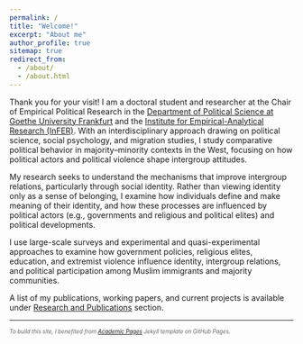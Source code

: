 ```yaml
---
permalink: /
title: "Welcome!"
excerpt: "About me"
author_profile: true
sitemap: true
redirect_from: 
  - /about/
  - /about.html
---
```


Thank you for your visit! I am a doctoral student and researcher  at the Chair of Empirical Political Research in the [Department of Political Science at Goethe University Frankfurt](https://www.goethe-university-frankfurt.de/109358135/Osman_Suntay__M_A?locale=en) and the [Institute for Empirical-Analytical Research (InFER)]( https://www.fb03.uni-frankfurt.de/67725421/InFER). With an interdisciplinary approach drawing on political science, social psychology, and migration studies, I study comparative political behavior in majority–minority contexts in the West, focusing on how political actors and political violence shape intergroup attitudes.

My research seeks to understand the mechanisms that improve intergroup relations, particularly through social identity. Rather than viewing identity only as a sense of belonging, I examine how individuals define and make meaning of their identity, and how these processes are influenced by political actors (e.g., governments and religious and political elites) and political developments.

I use large-scale surveys and experimental and quasi-experimental approaches to examine how government policies, religious elites, education, and extremist violence influence identity, intergroup relations, and political participation among Muslim immigrants and majority  communities. 

A list of my publications, working papers, and current projects is available under [Research and Publications](/publications/) section.

---

<p style="font-size: 0.70em; color: #666;"><em>  To build this site, I benefited from <a href="https://github.com/academicpages/academicpages.github.io">Academic Pages</a> Jekyll template on GitHub Pages. </em></p>
